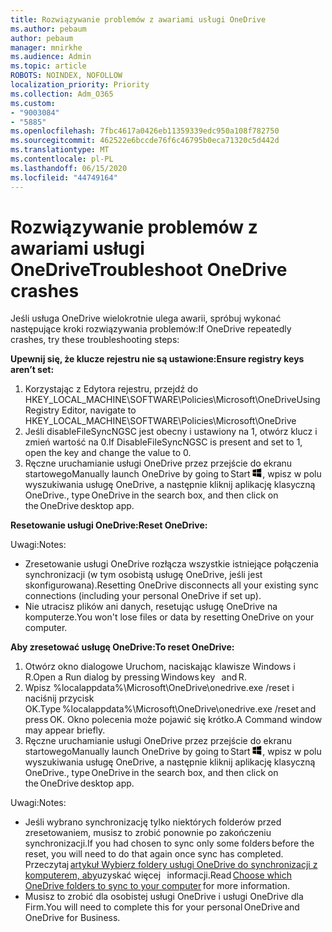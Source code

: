 ```yaml
---
title: Rozwiązywanie problemów z awariami usługi OneDrive
ms.author: pebaum
author: pebaum
manager: mnirkhe
ms.audience: Admin
ms.topic: article
ROBOTS: NOINDEX, NOFOLLOW
localization_priority: Priority
ms.collection: Adm_O365
ms.custom:
- "9003084"
- "5885"
ms.openlocfilehash: 7fbc4617a0426eb11359339edc950a108f782750
ms.sourcegitcommit: 462522e6bccde76f6c46795b0eca71320c5d442d
ms.translationtype: MT
ms.contentlocale: pl-PL
ms.lasthandoff: 06/15/2020
ms.locfileid: "44749164"
---
```

# <a name="troubleshoot-onedrive-crashes"></a><span data-ttu-id="c35a0-102">Rozwiązywanie problemów z awariami usługi OneDrive</span><span class="sxs-lookup"><span data-stu-id="c35a0-102">Troubleshoot OneDrive crashes</span></span>

<span data-ttu-id="c35a0-103">Jeśli usługa OneDrive wielokrotnie ulega awarii, spróbuj wykonać następujące kroki rozwiązywania problemów:</span><span class="sxs-lookup"><span data-stu-id="c35a0-103">If OneDrive repeatedly crashes, try these troubleshooting steps:</span></span>

<span data-ttu-id="c35a0-104">**Upewnij się, że klucze rejestru nie są ustawione:**</span><span class="sxs-lookup"><span data-stu-id="c35a0-104">**Ensure registry keys aren’t set:**</span></span>

1. <span data-ttu-id="c35a0-105">Korzystając z Edytora rejestru, przejdź do HKEY_LOCAL_MACHINE\SOFTWARE\Policies\Microsoft\OneDrive</span><span class="sxs-lookup"><span data-stu-id="c35a0-105">Using Registry Editor, navigate to HKEY_LOCAL_MACHINE\SOFTWARE\Policies\Microsoft\OneDrive</span></span>
2. <span data-ttu-id="c35a0-106">Jeśli disableFileSyncNGSC jest obecny i ustawiony na 1, otwórz klucz i zmień wartość na 0.</span><span class="sxs-lookup"><span data-stu-id="c35a0-106">If DisableFileSyncNGSC is present and set to 1, open the key and change the value to 0.</span></span>
3. <span data-ttu-id="c35a0-107">Ręczne uruchamianie usługi OneDrive przez przejście do ekranu startowego</span><span class="sxs-lookup"><span data-stu-id="c35a0-107">Manually launch OneDrive by going to Start</span></span> ![Naciśnięcie klawisza Windows](data:image/png;base64,iVBORw0KGgoAAAANSUhEUgAAABEAAAAOCAYAAADJ7fe0AAAAAXNSR0IArs4c6QAAAARnQU1BAACxjwv8YQUAAAAJcEhZcwAADsQAAA7EAZUrDhsAAADxSURBVDhPY/wPBAx4wR+Gd6/fM7x9/ZTh9ZuXDGdPnWE4tH0rw/UHDxlaVp9kCDCSYWABKfv35wfD+/cfGV4+fcLw5uVjhlOXzzFsX/qWYebmZAZPWWOGO2DD8ACQS9Y3e4Bcg4Y9/t94fPa/CoY4Aq8/+xik/T8TkEMxGDyGgANWwSqeobvbGSyAADIM3BwCDKXd3QyfoCLoQEGAA0xTxSWjsYMJwLHjkruU4UXSJ4YnT54x3Dh/luHmjfMMmw9wMjCDlRAGBDPgjy8fGT5//8rw9P4Thge3zzNcvXmDYevmfQzXb1xlmH/0ATADyjAAAKdWkD3ZSwNeAAAAAElFTkSuQmCC)<span data-ttu-id="c35a0-109">, wpisz w polu wyszukiwania usługę OneDrive, a następnie kliknij aplikację klasyczną OneDrive.</span><span class="sxs-lookup"><span data-stu-id="c35a0-109">, type OneDrive in the search box, and then click on the OneDrive desktop app.</span></span>

<span data-ttu-id="c35a0-110">**Resetowanie usługi OneDrive:**</span><span class="sxs-lookup"><span data-stu-id="c35a0-110">**Reset OneDrive:**</span></span>

<span data-ttu-id="c35a0-111">Uwagi:</span><span class="sxs-lookup"><span data-stu-id="c35a0-111">Notes:</span></span>

- <span data-ttu-id="c35a0-112">Zresetowanie usługi OneDrive rozłącza wszystkie istniejące połączenia synchronizacji (w tym osobistą usługę OneDrive, jeśli jest skonfigurowana).</span><span class="sxs-lookup"><span data-stu-id="c35a0-112">Resetting OneDrive disconnects all your existing sync connections (including your personal OneDrive if set up).</span></span>
- <span data-ttu-id="c35a0-113">Nie utracisz plików ani danych, resetując usługę OneDrive na komputerze.</span><span class="sxs-lookup"><span data-stu-id="c35a0-113">You won't lose files or data by resetting OneDrive on your computer.</span></span>

<span data-ttu-id="c35a0-114">**Aby zresetować usługę OneDrive:**</span><span class="sxs-lookup"><span data-stu-id="c35a0-114">**To reset OneDrive:**</span></span>

1. <span data-ttu-id="c35a0-115">Otwórz okno dialogowe Uruchom, naciskając klawisze Windows i R.</span><span class="sxs-lookup"><span data-stu-id="c35a0-115">Open a Run dialog by pressing Windows key    and R.</span></span>
2. <span data-ttu-id="c35a0-116">Wpisz %localappdata%\Microsoft\OneDrive\onedrive.exe /reset i naciśnij przycisk OK.</span><span class="sxs-lookup"><span data-stu-id="c35a0-116">Type %localappdata%\Microsoft\OneDrive\onedrive.exe /reset and press OK.</span></span> <span data-ttu-id="c35a0-117">Okno polecenia może pojawić się krótko.</span><span class="sxs-lookup"><span data-stu-id="c35a0-117">A Command window may appear briefly.</span></span>
3. <span data-ttu-id="c35a0-118">Ręczne uruchamianie usługi OneDrive przez przejście do ekranu startowego</span><span class="sxs-lookup"><span data-stu-id="c35a0-118">Manually launch OneDrive by going to Start</span></span> ![Naciśnięcie klawisza Windows](data:image/png;base64,iVBORw0KGgoAAAANSUhEUgAAABEAAAAOCAYAAADJ7fe0AAAAAXNSR0IArs4c6QAAAARnQU1BAACxjwv8YQUAAAAJcEhZcwAADsQAAA7EAZUrDhsAAADxSURBVDhPY/wPBAx4wR+Gd6/fM7x9/ZTh9ZuXDGdPnWE4tH0rw/UHDxlaVp9kCDCSYWABKfv35wfD+/cfGV4+fcLw5uVjhlOXzzFsX/qWYebmZAZPWWOGO2DD8ACQS9Y3e4Bcg4Y9/t94fPa/CoY4Aq8/+xik/T8TkEMxGDyGgANWwSqeobvbGSyAADIM3BwCDKXd3QyfoCLoQEGAA0xTxSWjsYMJwLHjkruU4UXSJ4YnT54x3Dh/luHmjfMMmw9wMjCDlRAGBDPgjy8fGT5//8rw9P4Thge3zzNcvXmDYevmfQzXb1xlmH/0ATADyjAAAKdWkD3ZSwNeAAAAAElFTkSuQmCC)<span data-ttu-id="c35a0-120">, wpisz w polu wyszukiwania usługę OneDrive, a następnie kliknij aplikację klasyczną OneDrive.</span><span class="sxs-lookup"><span data-stu-id="c35a0-120">, type OneDrive in the search box, and then click on the OneDrive desktop app.</span></span>

<span data-ttu-id="c35a0-121">Uwagi:</span><span class="sxs-lookup"><span data-stu-id="c35a0-121">Notes:</span></span>

- <span data-ttu-id="c35a0-122">Jeśli wybrano synchronizację tylko niektórych folderów przed zresetowaniem, musisz to zrobić ponownie po zakończeniu synchronizacji.</span><span class="sxs-lookup"><span data-stu-id="c35a0-122">If you had chosen to sync only some folders before the reset, you will need to do that again once sync has completed.</span></span> <span data-ttu-id="c35a0-123">Przeczytaj [artykuł Wybierz foldery usługi OneDrive do synchronizacji z komputerem, aby](https://support.office.com/article/98b8b011-8b94-419b-aa95-a14ff2415e85)uzyskać więcej   informacji.</span><span class="sxs-lookup"><span data-stu-id="c35a0-123">Read [Choose which OneDrive folders to sync to your computer](https://support.office.com/article/98b8b011-8b94-419b-aa95-a14ff2415e85) for more information.</span></span>
- <span data-ttu-id="c35a0-124">Musisz to zrobić dla osobistej usługi OneDrive i usługi OneDrive dla Firm.</span><span class="sxs-lookup"><span data-stu-id="c35a0-124">You will need to complete this for your personal OneDrive and OneDrive for Business.</span></span>